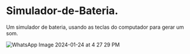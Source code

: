 # Simulador-de-Bateria.
Um simulador de bateria, usando as teclas do computador para gerar um som. 

![WhatsApp Image 2024-01-24 at 4 27 29 PM](https://github.com/Wyll-Lima/Simulador-de-Bateria./assets/117995958/294a850c-01bf-43ba-adb5-fee5df8d5777)
